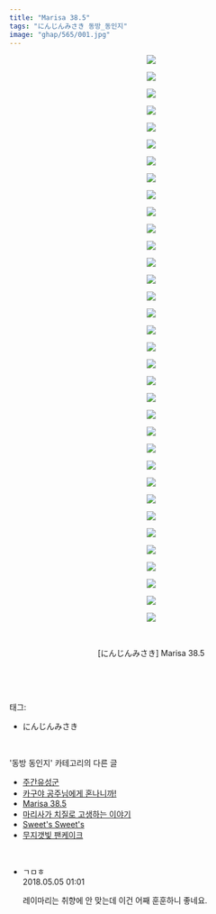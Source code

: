 ```yaml
---
title: "Marisa 38.5"
tags: "にんじんみさき 동방_동인지"
image: "ghap/565/001.jpg"
---
```

<div class="article">
<p style="text-align: center; clear: none; float: none;"><img src="{{ site.nasurl }}/ghap/565/001.jpg"/></p>
<p style="text-align: center; clear: none; float: none;"><img src="{{ site.nasurl }}/ghap/565/002.jpg"/></p>
<p style="text-align: center; clear: none; float: none;"><img src="{{ site.nasurl }}/ghap/565/003.jpg"/></p>
<p style="text-align: center; clear: none; float: none;"><img src="{{ site.nasurl }}/ghap/565/004.jpg"/></p>
<p style="text-align: center; clear: none; float: none;"><img src="{{ site.nasurl }}/ghap/565/005.jpg"/></p>
<p style="text-align: center; clear: none; float: none;"><img src="{{ site.nasurl }}/ghap/565/006.jpg"/></p>
<p style="text-align: center; clear: none; float: none;"><img src="{{ site.nasurl }}/ghap/565/007.jpg"/></p>
<p style="text-align: center; clear: none; float: none;"><img src="{{ site.nasurl }}/ghap/565/008.jpg"/></p>
<p style="text-align: center; clear: none; float: none;"><img src="{{ site.nasurl }}/ghap/565/009.jpg"/></p>
<p style="text-align: center; clear: none; float: none;"><img src="{{ site.nasurl }}/ghap/565/010.jpg"/></p>
<p style="text-align: center; clear: none; float: none;"><img src="{{ site.nasurl }}/ghap/565/011.jpg"/></p>
<p style="text-align: center; clear: none; float: none;"><img src="{{ site.nasurl }}/ghap/565/012.jpg"/></p>
<p style="text-align: center; clear: none; float: none;"><img src="{{ site.nasurl }}/ghap/565/013.jpg"/></p>
<p style="text-align: center; clear: none; float: none;"><img src="{{ site.nasurl }}/ghap/565/014.jpg"/></p>
<p style="text-align: center; clear: none; float: none;"><img src="{{ site.nasurl }}/ghap/565/015.jpg"/></p>
<p style="text-align: center; clear: none; float: none;"><img src="{{ site.nasurl }}/ghap/565/016.jpg"/></p>
<p style="text-align: center; clear: none; float: none;"><img src="{{ site.nasurl }}/ghap/565/017.jpg"/></p>
<p style="text-align: center; clear: none; float: none;"><img src="{{ site.nasurl }}/ghap/565/018.jpg"/></p>
<p style="text-align: center; clear: none; float: none;"><img src="{{ site.nasurl }}/ghap/565/019.jpg"/></p>
<p style="text-align: center; clear: none; float: none;"><img src="{{ site.nasurl }}/ghap/565/020.jpg"/></p>
<p style="text-align: center; clear: none; float: none;"><img src="{{ site.nasurl }}/ghap/565/021.jpg"/></p>
<p style="text-align: center; clear: none; float: none;"><img src="{{ site.nasurl }}/ghap/565/022.jpg"/></p>
<p style="text-align: center; clear: none; float: none;"><img src="{{ site.nasurl }}/ghap/565/023.jpg"/></p>
<p style="text-align: center; clear: none; float: none;"><img src="{{ site.nasurl }}/ghap/565/024.jpg"/></p>
<p style="text-align: center; clear: none; float: none;"><img src="{{ site.nasurl }}/ghap/565/025.jpg"/></p>
<p style="text-align: center; clear: none; float: none;"><img src="{{ site.nasurl }}/ghap/565/026.jpg"/></p>
<p style="text-align: center; clear: none; float: none;"><img src="{{ site.nasurl }}/ghap/565/027.jpg"/></p>
<p style="text-align: center; clear: none; float: none;"><img src="{{ site.nasurl }}/ghap/565/028.jpg"/></p>
<p style="text-align: center; clear: none; float: none;"><img src="{{ site.nasurl }}/ghap/565/029.jpg"/></p>
<p style="text-align: center; clear: none; float: none;"><img src="{{ site.nasurl }}/ghap/565/030.jpg"/></p>
<p style="text-align: center; clear: none; float: none;"><img src="{{ site.nasurl }}/ghap/565/031.jpg"/></p>
<p style="text-align: center; clear: none; float: none;"><img src="{{ site.nasurl }}/ghap/565/032.jpg"/></p>
<p style="text-align: center; clear: none; float: none;"><img src="{{ site.nasurl }}/ghap/565/033.jpg"/></p>
<p style="text-align: center; clear: none; float: none;"><img src="{{ site.nasurl }}/ghap/565/034.jpg"/></p>
<p style="text-align: center; clear: none; float: none;"><br/></p>
<p style="text-align: center; clear: none; float: none;">[にんじんみさき] Marisa 38.5</p>
<p><br/></p>
</div><br/>
<div class="tagTrail">
<p>태그: </p>
<ul>
<li>にんじんみさき</li>
</ul>
</div><br/>
<div class="another">
<p>'동방 동인지' 카테고리의 다른 글</p>
<ul>
<li><a href="/2016-06-26-ghap_567">주간유성군</a></li>
<li><a href="/2016-06-26-ghap_566">카구야 공주님에게 혼나니까!</a></li>
<li><a href="/2016-06-26-ghap_565">Marisa 38.5</a></li>
<li><a href="/2016-06-26-ghap_564">마리사가 치질로 고생하는 이야기</a></li>
<li><a href="/2016-06-26-ghap_563">Sweet's Sweet's</a></li>
<li><a href="/2016-06-25-ghap_562">무지갯빛 팬케이크</a></li>
</ul>
</div><br/>
<div class="cb_module cb_fluid">
<div class="cb_wrt cb_profile">
<div class="comment">
<ul>
<li class="cb_thumb_off" id="comment15250745">
<div class="cb_comment_area">
<div class="cb_info_area">
<div class="cb_section">
<span class="cb_nick_name">ㄱㅁㅎ</span>
</div>
<div class="cb_section">
<span class="cb_date">2018.05.05 01:01 </span>
</div>
</div>
<div class="cb_dsc_comment">
<p class="cb_dsc">
											레이마리는 취향에 안 맞는데 이건 어째 훈훈하니 좋네요.
										</p>
</div>
</div></li>
</ul>
</div>
</div><!-- commentList close -->
</div><br/>
